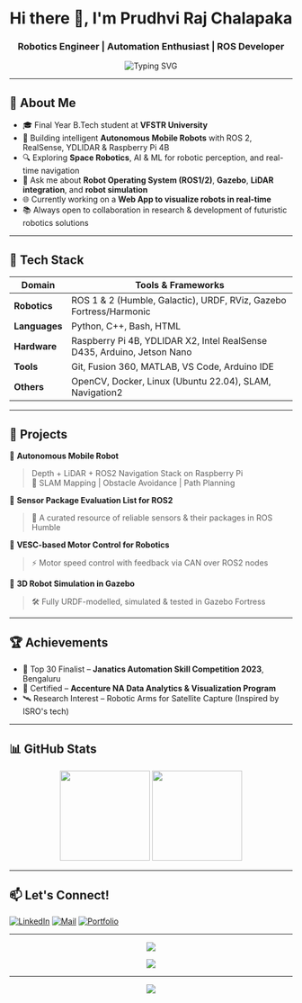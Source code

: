 <!-- GitHub README for Prudhvi Raj Chalapaka -->

<h1 align="center">Hi there 👋, I'm Prudhvi Raj Chalapaka</h1>
<h3 align="center">Robotics Engineer | Automation Enthusiast | ROS Developer</h3>

<p align="center">
  <img src="https://readme-typing-svg.herokuapp.com?font=Fira+Code&size=24&pause=1000&color=00F7FF&center=true&vCenter=true&width=435&lines=Robotics+Engineer+%F0%9F%9A%80;Automation+Specialist+%E2%9A%99%EF%B8%8F;ROS+%28Humble%2FGalactic%29+Developer+%F0%9F%A4%96;Open+Source+Contributor+%F0%9F%93%9D;Passionate+Lifelong+Learner+%F0%9F%8E%93" alt="Typing SVG" />
</p>

---

## 🧠 About Me

- 🎓 Final Year B.Tech student at **VFSTR University**
- 🤖 Building intelligent **Autonomous Mobile Robots** with ROS 2, RealSense, YDLIDAR & Raspberry Pi 4B
- 🔍 Exploring **Space Robotics**, AI & ML for robotic perception, and real-time navigation
- 💬 Ask me about **Robot Operating System (ROS1/2)**, **Gazebo**, **LiDAR integration**, and **robot simulation**
- 🌐 Currently working on a **Web App to visualize robots in real-time**
- 📚 Always open to collaboration in research & development of futuristic robotics solutions

---

## 🔧 Tech Stack

| Domain | Tools & Frameworks |
| ------ | ------------------ |
| **Robotics** | ROS 1 & 2 (Humble, Galactic), URDF, RViz, Gazebo Fortress/Harmonic |
| **Languages** | Python, C++, Bash, HTML |
| **Hardware** | Raspberry Pi 4B, YDLIDAR X2, Intel RealSense D435, Arduino, Jetson Nano |
| **Tools** | Git, Fusion 360, MATLAB, VS Code, Arduino IDE |
| **Others** | OpenCV, Docker, Linux (Ubuntu 22.04), SLAM, Navigation2 |

---

## 🚀 Projects

🌟 **Autonomous Mobile Robot**
> Depth + LiDAR + ROS2 Navigation Stack on Raspberry Pi  
> 📍 SLAM Mapping | Obstacle Avoidance | Path Planning

🌟 **Sensor Package Evaluation List for ROS2**
> 🧠 A curated resource of reliable sensors & their packages in ROS Humble

🌟 **VESC-based Motor Control for Robotics**
> ⚡ Motor speed control with feedback via CAN over ROS2 nodes

🌟 **3D Robot Simulation in Gazebo**
> 🛠️ Fully URDF-modelled, simulated & tested in Gazebo Fortress

---

## 🏆 Achievements

- 🥇 Top 30 Finalist – **Janatics Automation Skill Competition 2023**, Bengaluru
- 📜 Certified – **Accenture NA Data Analytics & Visualization Program**
- 🛰️ Research Interest – Robotic Arms for Satellite Capture (Inspired by ISRO's tech)

---

## 📊 GitHub Stats

<p align="center">
  <img src="https://github-readme-stats.vercel.app/api?username=prudhvirajchalapaka&show_icons=true&theme=radical" height="160" />
  <img src="https://github-readme-stats.vercel.app/api/top-langs/?username=prudhvirajchalapaka&layout=compact&theme=radical" height="160"/>
</p>

---

## 📫 Let's Connect!

[![LinkedIn](https://img.shields.io/badge/-LinkedIn-0077B5?style=flat&logo=linkedin&logoColor=white)](https://linkedin.com/in/prudhvirajchalapaka)
[![Mail](https://img.shields.io/badge/-Email-D14836?style=flat&logo=gmail&logoColor=white)](mailto:prudhvirajrobotics@gmail.com)
[![Portfolio](https://img.shields.io/badge/-Portfolio-24292E?style=flat&logo=github&logoColor=white)](https://github.com/prudhvirajchalapaka)

---

<p align="center">
  <img src="https://github-profile-trophy.vercel.app/?username=prudhvirajchalapaka&theme=onestar&column=3&margin-w=15&margin-h=15" />
</p>

<p align="center">
  <img src="https://github-readme-activity-graph.vercel.app/graph?username=prudhvirajchalapaka&bg_color=0d1117&color=00ffe4&line=00ffcc&point=ffffff&area=true&hide_border=true" />
</p>

---

<p align="center">
  <img src="https://capsule-render.vercel.app/api?type=waving&color=gradient&height=120&section=footer" />
</p>
